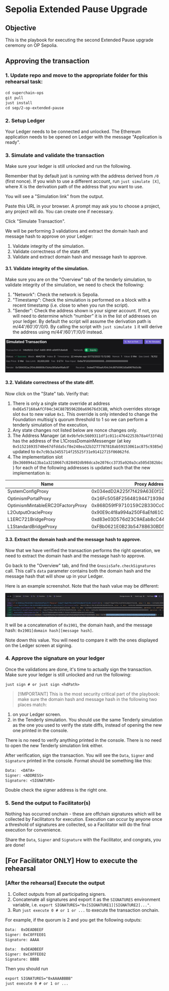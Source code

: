 # Sepolia Extended Pause Upgrade

## Objective

This is the playbook for executing the second Extended Pause upgrade ceremony on OP Sepolia.

## Approving the transaction

### 1. Update repo and move to the appropriate folder for this rehearsal task:

```
cd superchain-ops
git pull
just install
cd sep/2-op-extended-pause
```

### 2. Setup Ledger

Your Ledger needs to be connected and unlocked. The Ethereum
application needs to be opened on Ledger with the message "Application
is ready".

### 3. Simulate and validate the transaction

Make sure your ledger is still unlocked and run the following.

Remember that by default just is running with the address derived from
`/0` (first nonce). If you wish to use a different account, run `just
simulate [X]`, where X is the derivation path of the address
that you want to use.

You will see a "Simulation link" from the output.

Paste this URL in your browser. A prompt may ask you to choose a
project, any project will do. You can create one if necessary.

Click "Simulate Transaction".

We will be performing 3 validations and extract the domain hash and
message hash to approve on your Ledger:

1. Validate integrity of the simulation.
2. Validate correctness of the state diff.
3. Validate and extract domain hash and message hash to approve.

#### 3.1. Validate integrity of the simulation.

Make sure you are on the "Overview" tab of the tenderly simulation, to
validate integrity of the simulation, we need to check the following:

1. "Network": Check the network is Sepolia.
2. "Timestamp": Check the simulation is performed on a block with a
   recent timestamp (i.e. close to when you run the script).
3. "Sender": Check the address shown is your signer account. If not,
   you will need to determine which “number” it is in the list of
   addresses on your ledger. By default the script will assume the
   derivation path is m/44'/60'/0'/0/0. By calling the script with
   `just simulate 1` it will derive the address using
   m/44'/60'/1'/0/0 instead.

![](./images/tenderly-overview-network.png)

#### 3.2. Validate correctness of the state diff.

Now click on the "State" tab. Verify that:

1. There is only a single state override at address
   `0xDEe57160aAfCF04c34C887B5962D0a69676d3C8B`, which overrides
   storage slot `0x4` to new value `0x1`. This override is only
   intended to change the Foundation multisig's quorum threshold to 1
   so we can perform a tenderly simulation of the execution,
1. Any state changes not listed below are nonce changes only.
1. The Address Manager (at `0x9bfe9c5609311df1c011c47642253b78a4f33f4b`) has the address of the L1CrossDomainMessenger (at key `0x515216935740e67dfdda5cf8e248ea32b3277787818ab59153061ac875c9385e`) updated to `0x7c9b3a3455714f25525f31e91412715f06062fd`.
1. The implementation slot (`0x360894a13ba1a3210667c828492db98dca3e2076cc3735a920a3ca505d382bbc`) for
   each of the following addresses is updated such that the new implementation is:

| Name                              | Proxy Address                              | New Implementation Address                 |
| --------------------------------- | ------------------------------------------ | ------------------------------------------ |
| SystemConfigProxy                 | 0x034edD2A225f7f429A63E0f1D2084B9E0A93b538 | 0xDcDbe0A5fb83f0D59959A9eb13c4061173E4c602 |
| OptimismPortalProxy               | 0x16Fc5058F25648194471939df75CF27A2fdC48BC | 0x9e714EF35d8E9a44a509ebf40924EeD8E7dE461B |
| OptimismMintableERC20FactoryProxy | 0x868D59fF9710159C2B330Cc0fBDF57144dD7A13b | 0x122F08d07037f706CCf546b7d0B81A97097D4E08 |
| L2OutputOracleProxy               | 0x90E9c4f8a994a250F6aEfd61CAFb4F2e895D458F | 0xA98Bb793B451F7bCcFFb8d09E53dB74a448200B4 |
| L1ERC721BridgeProxy               | 0xd83e03D576d23C9AEab8cC44Fa98d058D2176D1f | 0x0ba60F74Ac6F5D0ED35884a7d64B4536E4194Ba8 |
| L1StandardBridgeProxy             | 0xFBb0621E0B23b5478B630BD55a5f21f67730B0F1 | 0x462765817deB624731BF118A27Ce83c3FfAa405c |


#### 3.3. Extract the domain hash and the message hash to approve.

Now that we have verified the transaction performs the right
operation, we need to extract the domain hash and the message hash to
approve.

Go back to the "Overview" tab, and find the
`GnosisSafe.checkSignatures` call. This call's `data` parameter
contains both the domain hash and the message hash that will show up
in your Ledger.

Here is an example screenshot. Note that the hash value may be
different:

![](./images/tenderly-hash.png)

It will be a concatenation of `0x1901`, the domain hash, and the
message hash: `0x1901[domain hash][message hash]`.

Note down this value. You will need to compare it with the ones
displayed on the Ledger screen at signing.

### 4. Approve the signature on your ledger

Once the validations are done, it's time to actually sign the
transaction. Make sure your ledger is still unlocked and run the
following:

``` shell
just sign # or just sign <hdPath>
```

> [!IMPORTANT] This is the most security critical part of the
> playbook: make sure the domain hash and message hash in the
> following two places match:

1. on your Ledger screen.
2. in the Tenderly simulation. You should use the same Tenderly
   simulation as the one you used to verify the state diffs, instead
   of opening the new one printed in the console.

There is no need to verify anything printed in the console. There is
no need to open the new Tenderly simulation link either.

After verification, sign the transaction. You will see the `Data`,
`Signer` and `Signature` printed in the console. Format should be
something like this:

```
Data:  <DATA>
Signer: <ADDRESS>
Signature: <SIGNATURE>
```

Double check the signer address is the right one.

### 5. Send the output to Facilitator(s)

Nothing has occurred onchain - these are offchain signatures which
will be collected by Facilitators for execution. Execution can occur
by anyone once a threshold of signatures are collected, so a
Facilitator will do the final execution for convenience.

Share the `Data`, `Signer` and `Signature` with the Facilitator, and
congrats, you are done!

## [For Facilitator ONLY] How to execute the rehearsal

### [After the rehearsal] Execute the output

1. Collect outputs from all participating signers.
2. Concatenate all signatures and export it as the `SIGNATURES`
   environment variable, i.e. `export
   SIGNATURES="0x[SIGNATURE1][SIGNATURE2]..."`.
3. Run `just execute 0 # or 1 or ...` to execute the transaction onchain.

For example, if the quorum is 2 and you get the following outputs:

``` shell
Data:  0xDEADBEEF
Signer: 0xC0FFEE01
Signature: AAAA
```

``` shell
Data:  0xDEADBEEF
Signer: 0xC0FFEE02
Signature: BBBB
```

Then you should run

``` shell
export SIGNATURES="0xAAAABBBB"
just execute 0 # or 1 or ...
```
